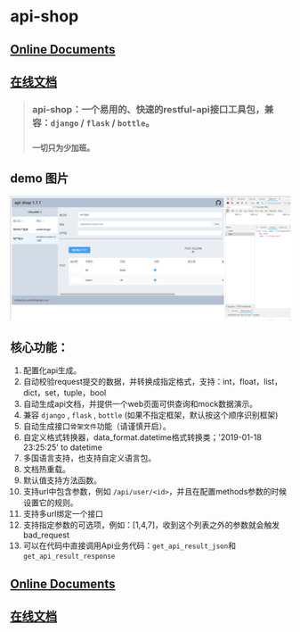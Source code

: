 # api-shop

## [Online Documents](https://pcloth.github.io/api-shop/index.html)
## [在线文档](https://pcloth.github.io/api-shop/index.html)

> ### api-shop：一个易用的、快速的restful-api接口工具包，兼容：`django` / `flask` / `bottle`。
> ### `一切只为少加班。`

## **demo 图片**

![demo](/static/demo.png)


## **核心功能：**
1. 配置化api生成。
2. 自动校验request提交的数据，并转换成指定格式，支持：int，float，list，dict，set，tuple，bool
3. 自动生成api文档，并提供一个web页面可供查询和mock数据演示。
4. 兼容 `django` , `flask` , `bottle` (如果不指定框架，默认按这个顺序识别框架)
5. 自动生成接口`骨架文件`功能（请谨慎开启）。
6. 自定义格式转换器，data_format.datetime格式转换类；'2019-01-18 23:25:25' to datetime
7. 多国语言支持，也支持自定义语言包。
8. 文档热重载。
9. 默认值支持方法函数。
10. 支持url中包含参数，例如 `/api/user/<id>`，并且在配置methods参数的时候设置它的规则。
11. 支持多url绑定一个接口
12. 支持指定参数的可选项，例如：[1,4,7]，收到这个列表之外的参数就会触发bad_request
13. 可以在代码中直接调用Api业务代码：`get_api_result_json`和`get_api_result_response`



## [Online Documents](https://pcloth.github.io/api-shop/index.html)
## [在线文档](https://pcloth.github.io/api-shop/index.html)



